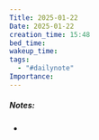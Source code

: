 ```yaml
---
Title: 2025-01-22
Date: 2025-01-22
creation_time: 15:48
bed_time: 
wakeup_time: 
tags:
  - "#dailynote"
Importance:
---
```

##### Notes:
- 